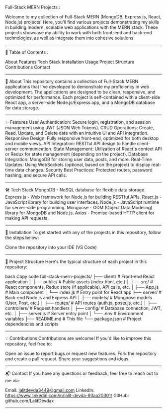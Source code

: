 Full-Stack MERN Projects : 

Welcome to my collection of Full-Stack MERN (MongoDB, Express.js, React, Node.js) projects! Here, you'll find various projects demonstrating my skills in building modern, scalable web applications with the MERN stack. These projects showcase my ability to work with both front-end and back-end technologies, as well as integrate them into cohesive solutions.

-----------------------------------------------------------------------------------------------------------------------------------------

🚀 Table of Contents :

About
Features
Tech Stack
Installation
Usage
Project Structure
Contributions
Contact

-----------------------------------------------------------------------------------------------------------------------------------------

📜 About
This repository contains a collection of Full-Stack MERN applications that I've developed to demonstrate my proficiency in web development. The applications are designed to be clean, responsive, and optimized for performance. Each project is self-contained with a client-side React app, a server-side Node.js/Express app, and a MongoDB database for data storage.

-----------------------------------------------------------------------------------------------------------------------------------------

✨ Features
User Authentication: Secure login, registration, and session management using JWT (JSON Web Tokens).
CRUD Operations: Create, Read, Update, and Delete data with an intuitive UI and API integration.
Responsive Design: Fully responsive front-end, optimized for both desktop and mobile views.
API Integration: RESTful API design to handle client-server communication.
State Management: Utilization of React's context API or Redux for state management (depending on the project).
Database Integration: MongoDB for storing user data, posts, and more.
Real-Time Updates: Using WebSockets (optional, based on the project) to display real-time data changes.
Security Best Practices: Protected routes, password hashing, and secure API calls.

-----------------------------------------------------------------------------------------------------------------------------------------

🛠️ Tech Stack
MongoDB - NoSQL database for flexible data storage.
Express.js - Web framework for Node.js for building RESTful APIs.
React.js - JavaScript library for building user interfaces.
Node.js - JavaScript runtime for server-side programming.
Mongoose - ODM (Object Data Modeling) library for MongoDB and Node.js.
Axios - Promise-based HTTP client for making API requests.

-----------------------------------------------------------------------------------------------------------------------------------------

🔧 Installation
To get started with any of the projects in this repository, follow the steps below:

Clone the repository into your IDE (VS Code)

-----------------------------------------------------------------------------------------------------------------------------------------

🧩 Project Structure
Here's the typical structure of each project in this repository:

bash
Copy code
full-stack-mern-projects/
├── client/                # Front-end React application
│   ├── public/            # Public assets (index.html, etc.)
│   ├── src/               # React components, Redux store (if applicable), API calls, etc.
│   ├── App.js             # Main component
│   └── index.js           # Entry point for React app
├── server/                # Back-end Node.js and Express API
│   ├── models/            # Mongoose models (User, Post, etc.)
│   ├── routes/            # API routes (auth.js, posts.js, etc.)
│   ├── controllers/       # Request handlers
│   ├── config/            # Database connection, JWT, etc.
│   ├── server.js          # Server entry point
│   └── .env               # Environment variables
├── README.md              # This file
└── package.json           # Project dependencies and scripts

-----------------------------------------------------------------------------------------------------------------------------------------

💡 Contributions
Contributions are welcome! If you'd like to improve this repository, feel free to:

Open an issue to report bugs or request new features.
Fork the repository and create a pull request.
Share your suggestions and ideas.

-----------------------------------------------------------------------------------------------------------------------------------------

📬 Contact
If you have any questions or feedback, feel free to reach out to me via:

Email: lalitdevda3449@gmail.com
LinkedIn: https://www.linkedin.com/in/lalit-devda-93aa20301/
GitHub: github.com/LalitDevdax

-----------------------------------------------------------------------------------------------------------------------------------------
